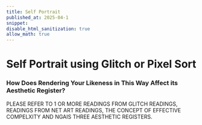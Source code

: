 ```yaml
---
title: Self Portrait
published_at: 2025-04-1
snippet:
disable_html_sanitization: true
allow_math: true
---
```

# Self Portrait using Glitch or Pixel Sort


### How Does Rendering Your Likeness in This Way Affect its Aesthetic Register?
PLEASE REFER TO 1 OR MORE READINGS FROM GLITCH READINGS, READINGS FROM NET ART READINGS, THE CONCEPT OF EFFECTIVE COMPELXITY AND NGAIS THREE AESTHETIC REGISTERS.

